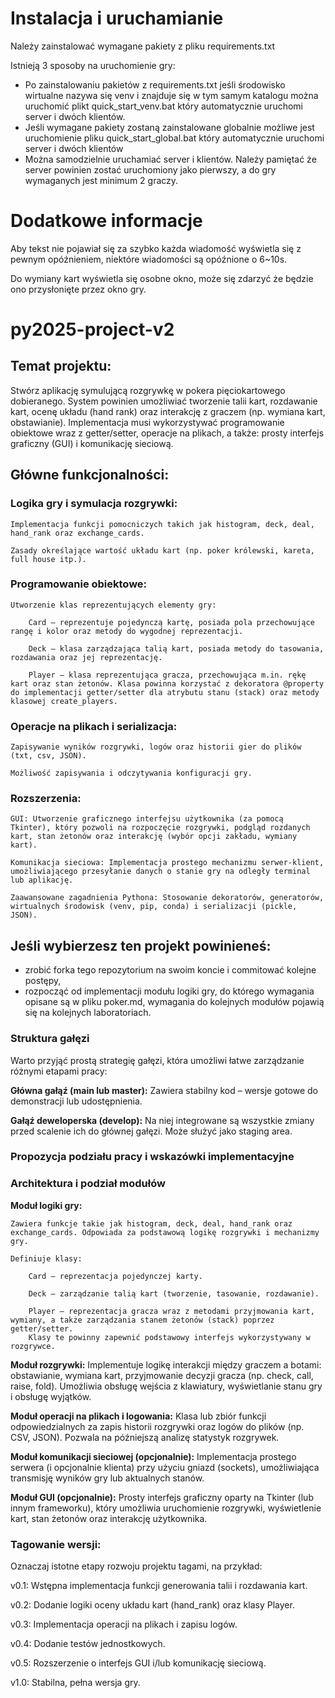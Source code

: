 # Instalacja i uruchamianie

Należy zainstalować wymagane pakiety z pliku requirements.txt

Istnieją 3 sposoby na uruchomienie gry:

- Po zainstalowaniu pakietów z requirements.txt jeśli środowisko wirtualne nazywa się venv i znajduje się w tym samym katalogu można uruchomić plikt quick_start_venv.bat który automatycznie uruchomi server i dwóch klientów.
- Jeśli wymagane pakiety zostaną zainstalowane globalnie możliwe jest uruchomienie pliku quick_start_global.bat który automatycznie uruchomi server i dwóch klientów
- Można samodzielnie uruchamiać server i klientów. Należy pamiętać że server powinien zostać uruchomiony jako pierwszy, a do gry wymaganych jest minimum 2 graczy.

# Dodatkowe informacje

Aby tekst nie pojawiał się za szybko każda wiadomość wyświetla się z pewnym opóźnieniem, niektóre wiadomości są opóźnione o 6~10s.

Do wymiany kart wyświetla się osobne okno, może się zdarzyć że będzie ono przysłonięte przez okno gry.

# py2025-project-v2

## Temat projektu:

Stwórz aplikację symulującą rozgrywkę w pokera pięciokartowego dobieranego. System powinien umożliwiać tworzenie talii kart, rozdawanie kart, ocenę układu (hand rank) oraz interakcję z graczem (np. wymiana kart, obstawianie). Implementacja musi wykorzystywać programowanie obiektowe wraz z getter/setter, operacje na plikach, a także: prosty interfejs graficzny (GUI) i komunikację sieciową.

## Główne funkcjonalności:

### Logika gry i symulacja rozgrywki:

    Implementacja funkcji pomocniczych takich jak histogram, deck, deal, hand_rank oraz exchange_cards.

    Zasady określające wartość układu kart (np. poker królewski, kareta, full house itp.).

### Programowanie obiektowe:

    Utworzenie klas reprezentujących elementy gry:

        Card – reprezentuje pojedynczą kartę, posiada pola przechowujące rangę i kolor oraz metody do wygodnej reprezentacji.

        Deck – klasa zarządzająca talią kart, posiada metody do tasowania, rozdawania oraz jej reprezentację.

        Player – klasa reprezentująca gracza, przechowująca m.in. rękę kart oraz stan żetonów. Klasa powinna korzystać z dekoratora @property do implementacji getter/setter dla atrybutu stanu (stack) oraz metody klasowej create_players.

### Operacje na plikach i serializacja:

    Zapisywanie wyników rozgrywki, logów oraz historii gier do plików (txt, csv, JSON).

    Możliwość zapisywania i odczytywania konfiguracji gry.

### Rozszerzenia:

    GUI: Utworzenie graficznego interfejsu użytkownika (za pomocą Tkinter), który pozwoli na rozpoczęcie rozgrywki, podgląd rozdanych kart, stan żetonów oraz interakcję (wybór opcji zakładu, wymiany kart).

    Komunikacja sieciowa: Implementacja prostego mechanizmu serwer-klient, umożliwiającego przesyłanie danych o stanie gry na odległy terminal lub aplikację.

    Zaawansowane zagadnienia Pythona: Stosowanie dekoratorów, generatorów, wirtualnych środowisk (venv, pip, conda) i serializacji (pickle, JSON).


## Jeśli wybierzesz ten projekt powinieneś:

- zrobić forka tego repozytorium na swoim koncie i commitować kolejne postępy,
- rozpocząć od implementacji modułu logiki gry, do którego wymagania opisane są w pliku poker.md, wymagania do kolejnych modułów pojawią się na kolejnych laboratoriach.

### Struktura gałęzi

Warto przyjąć prostą strategię gałęzi, która umożliwi łatwe zarządzanie różnymi etapami pracy:

**Główna gałąź (main lub master):**
Zawiera stabilny kod – wersje gotowe do demonstracji lub udostępnienia.

**Gałąź deweloperska (develop):**
Na niej integrowane są wszystkie zmiany przed scalenie ich do głównej gałęzi. Może służyć jako staging area.

### Propozycja podziału pracy i wskazówki implementacyjne

### Architektura i podział modułów

**Moduł logiki gry:**
    
    Zawiera funkcje takie jak histogram, deck, deal, hand_rank oraz exchange_cards. Odpowiada za podstawową logikę rozgrywki i mechanizmy gry.

    Definiuje klasy:

        Card – reprezentacja pojedynczej karty.

        Deck – zarządzanie talią kart (tworzenie, tasowanie, rozdawanie).

        Player – reprezentacja gracza wraz z metodami przyjmowania kart, wymiany, a także zarządzania stanem żetonów (stack) poprzez getter/setter.
        Klasy te powinny zapewnić podstawowy interfejs wykorzystywany w rozgrywce.

**Moduł rozgrywki:**
    Implementuje logikę interakcji między graczem a botami: obstawianie, wymiana kart, przyjmowanie decyzji gracza (np. check, call, raise, fold). Umożliwia obsługę wejścia z klawiatury, wyświetlanie stanu gry i obsługę wyjątków.

**Moduł operacji na plikach i logowania:**
    Klasa lub zbiór funkcji odpowiedzialnych za zapis historii rozgrywki oraz logów do plików (np. CSV, JSON). Pozwala na późniejszą analizę statystyk rozgrywek.

**Moduł komunikacji sieciowej (opcjonalnie):**
    Implementacja prostego serwera (i opcjonalnie klienta) przy użyciu gniazd (sockets), umożliwiająca transmisję wyników gry lub aktualnych stanów.

**Moduł GUI (opcjonalnie):**
    Prosty interfejs graficzny oparty na Tkinter (lub innym frameworku), który umożliwia uruchomienie rozgrywki, wyświetlenie kart, stan żetonów oraz interakcję użytkownika.

### Tagowanie wersji:

Oznaczaj istotne etapy rozwoju projektu tagami, na przykład:

v0.1: Wstępna implementacja funkcji generowania talii i rozdawania kart.

v0.2: Dodanie logiki oceny układu kart (hand_rank) oraz klasy Player.

v0.3: Implementacja operacji na plikach i zapisu logów.

v0.4: Dodanie testów jednostkowych.

v0.5: Rozszerzenie o interfejs GUI i/lub komunikację sieciową.

v1.0: Stabilna, pełna wersja gry.
